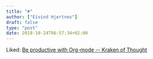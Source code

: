 ```yaml
---
title: "#"
author: ["Eivind Hjertnes"]
draft: false
type: "post"
date: 2018-10-24T06:57:34+02:00
---
```


Liked:
[Be
productive with Org-mode -- Kraken of Thought](https://www.badykov.com/emacs/2018/08/26/be-productive-with-org-mode/)
